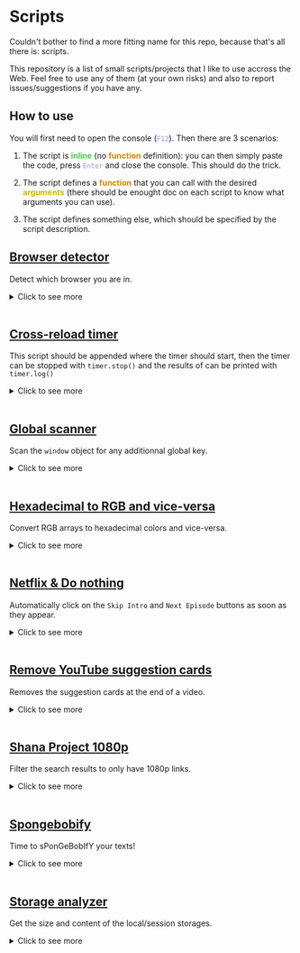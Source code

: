 # Scripts

Couldn't bother to find a more fitting name for this repo, because that's all there is: scripts.

This repository is a list of small scripts/projects that I like to use accross the Web. Feel free to use any of them (at your own risks) and also to report issues/suggestions if you have any.

## How to use

You will first need to open the console (<code style="color:#a8f">F12</code>). Then there are 3 scenarios:

1. The script is <b style="color:#4c4">inline</b> (no <b style="color:#c80">function</b> definition): you can then simply paste the code, press <code style="color:#a8f">Enter</code> and close the console. This should do the trick.

2. The script defines a <b style="color:#c80">function</b> that you can call with the desired <b style="color:#cb0">arguments</b> (there should be enought doc on each script to know what arguments you can use).

3. The script defines something else, which should be specified by the script description.

## [Browser detector](https://github.com/Arcasias/scripts/blob/master/src/public/browser_detector.js)

Detect which browser you are in.

<details>
  <summary>
    Click to see more
  </summary>

<br>

- This script defines the function `getBrowser`. You must call it to see the effects.

```js
const getBrowser=()=>window.opera||window.opr&&opr.addons||/OPR/.test(navigator.userAgent)?"Opera":window.InstallTrigger?"Firefox":window.safari&&/SafariRemoteNotification/.test(safari.pushNotification)?"Safari":window.chrome&&(chrome.webstore||chrome.runtime)?/Edg/.test(navigator.userAgent)?"Edge":"Chrome":void 0;
```

</details>
<br>

## [Cross-reload timer](https://github.com/Arcasias/scripts/blob/master/src/public/timer.js)

This script should be appended where the timer should start, then the timer can be stopped with `timer.stop()` and the results of can be printed with `timer.log()`

<details>
  <summary>
    Click to see more
  </summary>

<br>

- This script defines the function `timer`. You must call it to see the effects.

```js
((t,o)=>{const e="timer-",a=Date.now();window.timer={stop(){const o=Date.now()-a,l=localStorage.getItem(e+t),n=l?l.split(",").map(Number):[];n.push(o),localStorage.setItem(e+t,n.join(",")),n.length<1e3&&window.top.location.reload()},log(){for(const t in localStorage)if(t.startsWith(e)){const o=localStorage.getItem(t).split(",").map(Number).sort(((t,o)=>t-o)),a=o.length/2;console.log(`Results for "${t.slice(e.length)}" on`,o.length,"attempts:"),console.log({max:Math.max(...o),min:Math.min(...o),mean:Math.round(o.reduce(((t,o)=>t+o),0)/o.length),median:Math.round(o.length%2?o[Math.floor(a)]:(o[a-1]+o[a])/2)})}},clear(){for(const t in localStorage)t.startsWith(e)&&localStorage.removeItem(t)}}})("timer");
```

</details>
<br>

## [Global scanner](https://github.com/Arcasias/scripts/blob/master/src/public/glob_scanner.js)

Scan the `window` object for any additionnal global key.

<details>
  <summary>
    Click to see more
  </summary>

<br>

- This script defines the function `scanGlob`. You must call it to see the effects.

```js
(e=>{const o="window,self,document,name,location,customElements,history,locationbar,menubar,personalbar,scrollbars,statusbar,toolbar,status,closed,frames,length,top,opener,parent,frameElement,navigator,origin,external,screen,innerWidth,innerHeight,scrollX,pageXOffset,scrollY,pageYOffset,visualViewport,screenX,screenY,outerWidth,outerHeight,devicePixelRatio,clientInformation,screenLeft,screenTop,defaultStatus,defaultstatus,styleMedia,onsearch,isSecureContext,performance,onappinstalled,onbeforeinstallprompt,crypto,indexedDB,webkitStorageInfo,sessionStorage,localStorage,onabort,onblur,oncancel,oncanplay,oncanplaythrough,onchange,onclick,onclose,oncontextmenu,oncuechange,ondblclick,ondrag,ondragend,ondragenter,ondragleave,ondragover,ondragstart,ondrop,ondurationchange,onemptied,onended,onerror,onfocus,onformdata,oninput,oninvalid,onkeydown,onkeypress,onkeyup,onload,onloadeddata,onloadedmetadata,onloadstart,onmousedown,onmouseenter,onmouseleave,onmousemove,onmouseout,onmouseover,onmouseup,onmousewheel,onpause,onplay,onplaying,onprogress,onratechange,onreset,onresize,onscroll,onseeked,onseeking,onselect,onstalled,onsubmit,onsuspend,ontimeupdate,ontoggle,onvolumechange,onwaiting,onwebkitanimationend,onwebkitanimationiteration,onwebkitanimationstart,onwebkittransitionend,onwheel,onauxclick,ongotpointercapture,onlostpointercapture,onpointerdown,onpointermove,onpointerup,onpointercancel,onpointerover,onpointerout,onpointerenter,onpointerleave,onselectstart,onselectionchange,onanimationend,onanimationiteration,onanimationstart,ontransitionrun,ontransitionstart,ontransitionend,ontransitioncancel,onafterprint,onbeforeprint,onbeforeunload,onhashchange,onlanguagechange,onmessage,onmessageerror,onoffline,ononline,onpagehide,onpageshow,onpopstate,onrejectionhandled,onstorage,onunhandledrejection,onunload,alert,atob,blur,btoa,cancelAnimationFrame,cancelIdleCallback,captureEvents,clearInterval,clearTimeout,close,confirm,createImageBitmap,fetch,find,focus,getComputedStyle,getSelection,matchMedia,moveBy,moveTo,open,postMessage,print,prompt,queueMicrotask,releaseEvents,requestAnimationFrame,requestIdleCallback,resizeBy,resizeTo,scroll,scrollBy,scrollTo,setInterval,setTimeout,stop,webkitCancelAnimationFrame,webkitRequestAnimationFrame,chrome,originAgentCluster,speechSynthesis,onpointerrawupdate,trustedTypes,crossOriginIsolated,openDatabase,webkitRequestFileSystem,webkitResolveLocalFileSystemURL,errorPageController,decodeUTF16Base64ToString,toggleHelpBox,diagnoseErrors,updateForDnsProbe,updateIconClass,search,reloadButtonClick,downloadButtonClick,detailsButtonClick,setAutoFetchState,savePageLaterClick,cancelSavePageClick,toggleErrorInformationPopup,launchOfflineItem,launchDownloadsPage,getIconForSuggestedItem,getSuggestedContentDiv,offlineContentAvailable,toggleOfflineContentListVisibility,onDocumentLoadOrUpdate,onDocumentLoad,onResize,setupMobileNav,Runner,getRandomNum,vibrate,createCanvas,decodeBase64ToArrayBuffer,getTimeStamp,GameOverPanel,checkForCollision,createAdjustedCollisionBox,drawCollisionBoxes,boxCompare,CollisionBox,Obstacle,Trex,DistanceMeter,Cloud,NightMode,HorizonLine,Horizon,loadTimeData,LoadTimeData,jstGetTemplate,JsEvalContext,jstProcess,tp,certificateErrorPageController,res,TEMPORARY,PERSISTENT,addEventListener,dispatchEvent,removeEventListener".split(",");window.scanGlob=(n=[],t=!1)=>{const a=[],r=[...o,...n,"scanGlob"];for(const o in e)r.includes(o)||a.push(o);if(a.length&&(console.warn(`Unregistered global keys (${a.length}): ${a.join(", ")}.`),t))for(const o of a)delete e[o]}})(this);
```

</details>
<br>

## [Hexadecimal to RGB and vice-versa](https://github.com/Arcasias/scripts/blob/master/src/public/color_operations.js)

Convert RGB arrays to hexadecimal colors and vice-versa.

<details>
  <summary>
    Click to see more
  </summary>

<br>

- This script defines the functions `hexToRgb` and `rgbToHex`. You must call them to see the effects.

```js
const hexToRgb=a=>String(a).match(/#?([a-f\d]{2})([a-f\d]{2})([a-f\d]{2})/)?.slice(1,4).map((a=>parseInt(a,16))),rgbToHex=a=>"#"+a.map((a=>Math.floor(a).toString(16).padStart(2,"0"))).join("");
```

</details>
<br>

## [Netflix & Do nothing](https://github.com/Arcasias/scripts/blob/master/src/public/lazy_netflix.js)

Automatically click on the `Skip Intro` and `Next Episode` buttons as soon as they appear.

<details>
  <summary>
    Click to see more
  </summary>

<br>

- Works on: https://www.netflix.com/
- Use: after launching any video.

```js
new MutationObserver((()=>[...document.querySelectorAll(".watch-video--skip-content-button,[data-uia=next-episode-seamless-button]")].map((e=>e.click())))).observe(document.body,{childList:!0,subtree:!0});
```

</details>
<br>

## [Remove YouTube suggestion cards](https://github.com/Arcasias/scripts/blob/master/src/public/youtube_cards.js)

Removes the suggestion cards at the end of a video.

<details>
  <summary>
    Click to see more
  </summary>

<br>

- Works on: https://www.youtube.com/
- Use: at the end of a video when the cards appear.

```js
[...document.getElementsByClassName("ytp-ce-element")].map((e=>e.remove()));
```

</details>
<br>

## [Shana Project 1080p](https://github.com/Arcasias/scripts/blob/master/src/public/shana.js)

Filter the search results to only have 1080p links.

<details>
  <summary>
    Click to see more
  </summary>

<br>

- Works on: https://www.shanaproject.com/
- Use: after searching for any anime

```js
[...document.getElementsByClassName("release_block")].map((e=>!/1080p/.test(e.innerText)&&e.remove())).length;
```

</details>
<br>

## [Spongebobify](https://github.com/Arcasias/scripts/blob/master/src/public/spongebobify.js)

Time to sPonGeBobIfY your texts!

<details>
  <summary>
    Click to see more
  </summary>

<br>

- This script defines the function `spongebobify`. You must call it to see the effects.

```js
const spongebobify=o=>o.split("").map((o=>Math.random()>.5?o.toLowerCase():o.toUpperCase())).join("");
```

</details>
<br>

## [Storage analyzer](https://github.com/Arcasias/scripts/blob/master/src/public/storage_analyzer.js)

Get the size and content of the local/session storages.

<details>
  <summary>
    Click to see more
  </summary>

<br>

- Use: on any website

```js
(()=>{const e=e=>Math.floor(255*e).toString(16).padStart(2,"0"),o=(e,o=!0)=>{let t="",n="";const c=o?"%c":"";return e>1e9?(n=(e/2**30).toFixed(2),t="G"):e>1e6?(n=(e/2**20).toFixed(2),t="M"):e>1e3?(n=(e/1024).toFixed(2),t="K"):n=e,`${c}${n}${c} ${t}B`},t=e=>{const o=document.createElement("iframe");document.head.append(o);const t=Object.getOwnPropertyDescriptor(o.contentWindow,e);return o.remove(),t},n=(o,t)=>{const n=t/2;return`#${[Math.min(o/n,1),1-Math.min(Math.max(o-n,0)/n,1),0].map(e).join("")}`},c=["localStorage","sessionStorage"];for(const e of c){window[e]||Object.defineProperty(window,e,t(e));let c=0,r=0;const i=Object.entries(window[e]),a=i.map((([e,o])=>{const t=(new TextEncoder).encode(e).length,n=(new TextEncoder).encode(o).length;return c+=t,r+=n,[e,t+n]})).sort(((e,o)=>o[1]-e[1])).reduce(((e,t)=>Object.assign(e,{[t[0]]:`${o(t[1],!1)}`})),{}),s=c+r,l="font-family:Arial;color:inherit;",d=`font-family:Arial;color:${n(s,512e4)};`;console.log([`%cwindow.${e}%c :`,`%c- Size: ${o(s)} (keys: ${o(c)} / values: ${o(r)})`,`%c- Keys: %c${i.length}%c`].join("\n"),"font-family:Consolas;color:#d020f0;",l,l,d,l,d,l,d,l,l,d,l,a)}})();
```

</details>